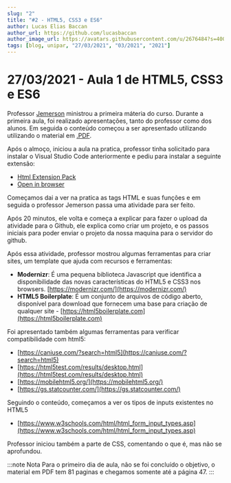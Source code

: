 ```yaml
---
slug: "2"
title: "#2 - HTML5, CSS3 e ES6"
author: Lucas Elias Baccan
author_url: https://github.com/lucasbaccan
author_image_url: https://avatars.githubusercontent.com/u/2676484?s=400&v=4
tags: [blog, unipar, "27/03/2021", "03/2021", "2021"]
---
```


# 27/03/2021 - Aula 1 de HTML5, CSS3 e ES6

Professor [Jemerson](/professores/jemerson) ministrou a primeira máteria do curso. Durante a primeira aula, foi realizado apresentações, tanto do professor como dos alunos. Em seguida o conteúdo começou a ser apresentado utilizando utilizando o material em [.PDF](/docs/aula-2/aula01.pdf).

Após o almoço, iniciou a aula na pratica, professor tinha solicitado para instalar o Visual Studio Code anteriormente e pediu para instalar a seguinte extensão:
- [Html Extension Pack](https://marketplace.visualstudio.com/items?itemName=SimonSiefke.html-extension-pack)
- [Open in browser](https://marketplace.visualstudio.com/items?itemName=techer.open-in-browser)

Começamos dai a ver na pratica as tags HTML e suas funções e em seguida o professor Jemerson passa uma atividade para ser feito.

Após 20 minutos, ele volta e começa a explicar para fazer o upload da atividade para o Github, ele explica como criar um projeto, e os passos iniciais para poder enviar o projeto da nossa maquina para o servidor do github. 

Após essa atividade, professor mostrou algumas ferramentas para criar sites, um template que ajuda com recursos e ferramentas:
- **Modernizr**: É uma pequena biblioteca Javascript que identifica a disponibilidade das novas
características do HTML5 e CSS3 nos browsers. [https://modernizr.com/](https://modernizr.com/)
- **HTML5 Boilerplate**: É um conjunto de arquivos de código aberto, disponível para download que
fornecem uma base para criação de qualquer site - [https://html5boilerplate.com](https://html5boilerplate.com)

Foi apresentado também algumas ferramentas para verificar compatibilidade com html5:
- [https://caniuse.com/?search=html5](https://caniuse.com/?search=html5)
- [https://html5test.com/results/desktop.html](https://html5test.com/results/desktop.html)
- [https://mobilehtml5.org/](https://mobilehtml5.org/)
- [https://gs.statcounter.com/](https://gs.statcounter.com/)

Seguindo o conteúdo, começamos a ver os tipos de inputs existentes no HTML5
- [https://www.w3schools.com/html/html_form_input_types.asp](https://www.w3schools.com/html/html_form_input_types.asp)

Professor iniciou também a parte de CSS, comentando o que é, mas não se aprofundou.

:::note Nota
Para o primeiro dia de aula, não se foi concluído o objetivo, o material em PDF tem 81 paginas e chegamos somente até a página 47.
:::